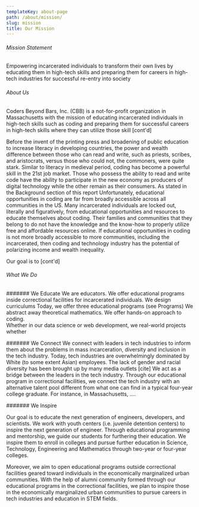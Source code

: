 ```yaml
---
templateKey: about-page
path: /about/mission/
slug: mission
title: Our Mission
---
```


###### Mission Statement
Empowering incarcerated individuals to transform their own lives by educating
them in high-tech skills and preparing them for careers in high-tech industries
for successful re-entry into society


###### About Us

Coders Beyond Bars, Inc. (CBB) is a not-for-profit organization in Massachusetts
with the mission of educating incarcerated individuals in high-tech skills such
as coding and preparing them for successful careers in high-tech skills where
they can utilize those skill [cont'd]

Before the invent of the printing press and broadening of public education to increase literacy in developing countries, the power and wealth difference between those who can read and write, such as priests, scribes, and aristocrats, versus those who could not, the commoners, were quite stark.  Similar to literacy in medieval period, coding has become a powerful skill in the 21st job market.  Those who possess the ability to read and write code have the ability to participate in the new economy as producers of digital technology while the other remain as their consumers.  As stated in the Background section of this report
Unfortunately, educational opportunities in coding are far from broadly accessible across all communities in the US.   Many incarcerated individuals are locked out, literally and figuratively, from educational opportunities and resources to educate themselves about coding.  Their families and communities that they belong to do not have the knowledge and the know-how to properly utilize free and affordable resources online.  If educational opportunities in coding is not more broadly accessible to more communities, including the incarcerated, then coding and technology industry has the potential of polarizing income and wealth inequality.

Our goal is to [cont'd]


###### What We Do

####### We Educate
We are educators.  We offer educational programs inside correctional facilities for incarcerated individuals.  We design curriculums
Today, we offer three educational programs (see Programs)
We abstract away theoretical mathematics.  We offer hands-on approach to coding.  
Whether in our data science or web development, we  real-world projects whether

####### We Connect
We connect with leaders in tech industries to inform them about the problems in mass incarceration, diversity and inclusion in the tech industry.  Today, tech industries are overwhelmingly dominated by White (to some extent Asian) employees.  The lack of gender and racial diversity has been brought up by many media outlets [cite]
We act as a bridge between the leaders in the tech industry.  Through our educational program in correctional facilities, we connect the tech industry with an alternative talent pool different from what one can find in a typical four-year college graduate.  For instance, in Massachusetts, ….



####### We Inspire

Our goal is to educate the next generation of engineers, developers, and scientists.  We work with youth centers (i.e. juvenile detention centers) to inspire the next generation of engineer.  Through educational programming and mentorship, we guide our students for furthering their education.  We inspire them to enroll in colleges and pursue further education in Science, Technology, Engineering and Mathematics through two-year or four-year colleges.

Moreover, we aim to open educational programs outside correctional facilities geared toward individuals in the economically marginalized urban communities.  With the help of alumni community formed through our educational programs in the correctional facilities, we plan to inspire those in the economically marginalized urban communities to pursue careers in tech industries and education in STEM fields.
